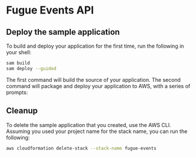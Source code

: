 # Fugue Events API



## Deploy the sample application

To build and deploy your application for the first time, run the following
in your shell:

```bash
sam build
sam deploy --guided
```

The first command will build the source of your application. The second command
will package and deploy your application to AWS, with a series of prompts:

## Cleanup

To delete the sample application that you created, use the AWS CLI. Assuming you used your project name for the stack name, you can run the following:

```bash
aws cloudformation delete-stack --stack-name fugue-events
```
